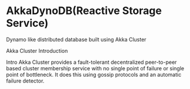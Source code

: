 AkkaDynoDB(Reactive Storage Service)
==========

Dynamo like distributed database built using Akka Cluster

Akka Cluster Introduction

Intro
Akka Cluster provides a fault-tolerant decentralized peer-to-peer based cluster membership service with no single point of failure or single point of bottleneck. It does this using gossip protocols and an automatic failure detector.
